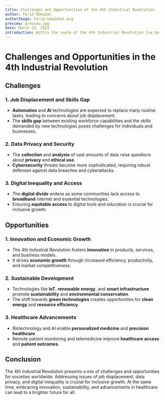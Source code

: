 ```yaml
---
title: Challenges and Opportunities of the 4th Industrial Revolution
author: Ferid Obeidat
authorImage: Ferid-headshot.png
preview: preview.jpg
date: March 24, 2023
introduction: Within the realm of the 4th Industrial Revolution lie both challenges and opportunities that shape our socio-economic landscape. Job displacement looms as automation and AI redefine work, highlighting the urgent need for upskilling. Concerns over data privacy and cybersecurity escalate as data becomes the new currency. Yet, amid these challenges, there are immense opportunities. Innovation flourishes, propelling economic growth and market competitiveness. Technologies promote sustainability, offering solutions for a greener future. Advancements in healthcare promise personalized treatments and improved access. As we navigate this landscape, understanding these dichotomies becomes pivotal for harnessing the potential of this transformative era.
---
```


# Challenges and Opportunities in the 4th Industrial Revolution

## Challenges

### 1. Job Displacement and Skills Gap

- **Automation** and **AI** technologies are expected to replace many routine tasks, leading to concerns about job displacement.
- The **skills gap** between existing workforce capabilities and the skills demanded by new technologies poses challenges for individuals and businesses.

### 2. Data Privacy and Security

- The **collection** and **analysis** of vast amounts of data raise questions about **privacy** and **ethical use**.
- **Cybersecurity** threats become more sophisticated, requiring robust defenses against data breaches and cyberattacks.

### 3. Digital Inequality and Access

- The **digital divide** widens as some communities lack access to **broadband** internet and essential technologies.
- Ensuring **equitable access** to digital tools and education is crucial for inclusive growth.

## Opportunities

### 1. Innovation and Economic Growth

- The 4th Industrial Revolution fosters **innovation** in products, services, and business models.
- It drives **economic growth** through increased efficiency, productivity, and market competitiveness.

### 2. Sustainable Development

- Technologies like **IoT**, **renewable energy**, and **smart infrastructure** promote **sustainability** and **environmental conservation**.
- The shift towards **green technologies** creates opportunities for **clean energy** and **resource efficiency**.

### 3. Healthcare Advancements

- Biotechnology and AI enable **personalized medicine** and **precision healthcare**.
- Remote patient monitoring and telemedicine improve **healthcare access** and **patient outcomes**.

## Conclusion

The 4th Industrial Revolution presents a mix of challenges and opportunities for societies worldwide. Addressing issues of job displacement, data privacy, and digital inequality is crucial for inclusive growth. At the same time, embracing innovation, sustainability, and advancements in healthcare can lead to a brighter future for all.
